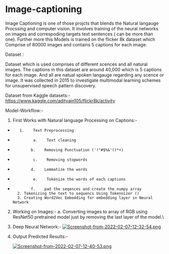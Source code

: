 # Image-captioning
Image Captioning is one of those projcts that blends the Natural langauge Procssing and computer vision. It involves training of the neural networks on images and correspoding targets text sentences ( can be more than one). Further more this Models is trained on the flicker 8k dataset which Comprise of 80000 images and contains 5 captions for each image.

Dataset : 

Dataset which is used comprises of different scences and all natural images. The captions in this dataset are around 40,000 which is 5 captions for each image. And all are natual spoken langauge regarding any scence or image. It was collected in 2015 to investigate multimodal learning schemes for unsupervised speech pattern discovery.

Dataset from Kaggle datasets:-  https://www.kaggle.com/adityajn105/flickr8k/activity

Model-Workflow:- 

1. First Works with Natural language Processing on Captions:-
*        1.    Text Preprocessing
*              a.    Text cleaning
*             b.    Removing Punctuation ('!"#$%&'()*+)
*              c.    Removing stopwords
*             d.    Lemmatize the words
*              e.    Tokenize the words of each captions
*             f.    pad the seqences and create the numpy array
        2. Tokenizing the text to sequencs Using Tokennizer ()
        3. Creating Word2Vec Embedding for embedding layer in Neural Network
2. Working on Images:-
    a. Converting images to array of RGB using ResNet50 pretrained model just by removing the last layer of the model.\

3. Deep Neural Network:- 
  [![Screenshot-from-2022-02-07-12-32-54.png](https://i.postimg.cc/bJ171PwQ/Screenshot-from-2022-02-07-12-32-54.png)](https://postimg.cc/zbX219WB)
  
  4. Output Predicted Results:-
        
     [![Screenshot-from-2022-02-07-12-40-53.png](https://i.postimg.cc/28gxNZwS/Screenshot-from-2022-02-07-12-40-53.png)](https://postimg.cc/kBFSxDz0)
